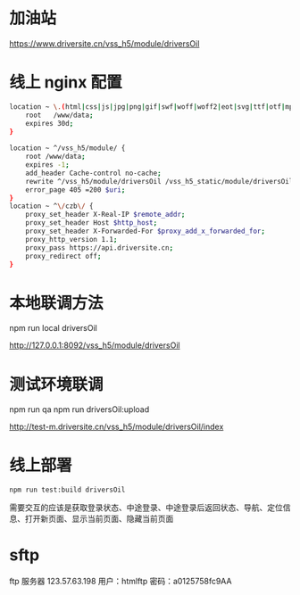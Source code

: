 # 加油站

https://www.driversite.cn/vss_h5/module/driversOil

# 线上 nginx 配置

``` bash
location ~ \.(html|css|js|jpg|png|gif|swf|woff|woff2|eot|svg|ttf|otf|mp3|m4a|aac|txt)$ {
    root   /www/data;
    expires 30d;
}
    
location ~ ^/vss_h5/module/ {
    root /www/data;
    expires -1;
    add_header Cache-control no-cache;
    rewrite ^/vss_h5/module/driversOil /vss_h5_static/module/driversOil.html break;
    error_page 405 =200 $uri;
}
location ~ ^\/czb\/ {
    proxy_set_header X-Real-IP $remote_addr;
    proxy_set_header Host $http_host;
    proxy_set_header X-Forwarded-For $proxy_add_x_forwarded_for;
    proxy_http_version 1.1;
    proxy_pass https://api.driversite.cn;
    proxy_redirect off;
}
```

# 本地联调方法

npm run local driversOil

http://127.0.0.1:8092/vss_h5/module/driversOil

# 测试环境联调

npm run qa
npm run driversOil:upload

http://test-m.driversite.cn/vss_h5/module/driversOil/index

# 线上部署
```
npm run test:build driversOil
```



需要交互的应该是获取登录状态、中途登录、中途登录后返回状态、导航、定位信息、打开新页面、显示当前页面、隐藏当前页面

# sftp
ftp 服务器 123.57.63.198 
用户：htmlftp
密码：a0125758fc9AA